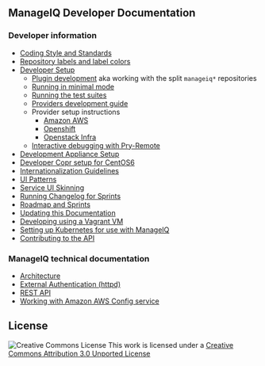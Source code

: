 ## ManageIQ Developer Documentation

### Developer information
* [Coding Style and Standards](coding_style_and_standards.md)
* [Repository labels and label colors](labels.md)
* [Developer Setup](developer_setup.md)
  - [Plugin development](developer_setup/plugins.md) aka working with the split `manageiq*` repositories
  - [Running in minimal mode](developer_setup/minimal_mode.md)
  - [Running the test suites](developer_setup/running_test_suites.md)
  - [Providers development guide](providers/dev-guide.md)
  - Provider setup instructions
    - [Amazon AWS](providers/amazon_aws_config.md)
    - [Openshift](providers/openshift.md)
    - [Openstack Infra](providers/openstack_infra_provider.md)
  - [Interactive debugging with Pry-Remote](developer_setup/debugging.md)
* [Development Appliance Setup](https://github.com/ManageIQ/manageiq-appliance-dev-setup)
* [Developer Copr setup for CentOS6](developer_copr_setup_centos6.md)
* [Internationalization Guidelines](i18n.md)
* [UI Patterns](ui/patterns.md)
* [Service UI Skinning](/service_ui/skinning.md)
* [Running Changelog for Sprints](/community/changelog/)
* [Roadmap and Sprints](https://github.com/ManageIQ/manageiq/milestones)
* [Updating this Documentation](writing_guides.md)
* [Developing using a Vagrant VM](vagrant_developer_vm.md)
* [Setting up Kubernetes for use with ManageIQ](providers/kubernetes.md)
* [Contributing to the API](https://github.com/ManageIQ/manageiq-api/blob/master/CONTRIBUTING.md)

### ManageIQ technical documentation
* [Architecture](architecture.md)
* [External Authentication (httpd)](external_auth.md)
* [REST API](http://manageiq.org/docs/api)
* [Working with Amazon AWS Config service](providers/amazon_aws_config.md)

## License

![Creative Commons License](http://i.creativecommons.org/l/by/3.0/88x31.png)
This work is licensed under a [Creative Commons Attribution 3.0 Unported License](http://creativecommons.org/licenses/by/3.0/deed.en_US)
